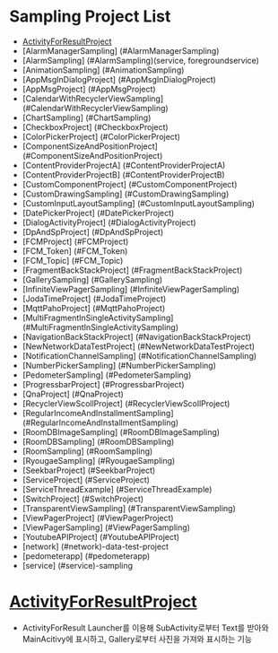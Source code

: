 # Sampling Project List
* [ActivityForResultProject](#ActivityForResultProject)
* [AlarmManagerSampling] (#AlarmManagerSampling)
* [AlarmSampling] (#AlarmSampling)(service, foregroundservice)
* [AnimationSampling] (#AnimationSampling)
* [AppMsgInDialogProject] (#AppMsgInDialogProject)
* [AppMsgProject] (#AppMsgProject)
* [CalendarWithRecyclerViewSampling] (#CalendarWithRecyclerViewSampling)
* [ChartSampling] (#ChartSampling)
* [CheckboxProject] (#CheckboxProject)
* [ColorPickerProject] (#ColorPickerProject)
* [ComponentSizeAndPositionProject] (#ComponentSizeAndPositionProject)
* [ContentProviderProjectA] (#ContentProviderProjectA)
* [ContentProviderProjectB] (#ContentProviderProjectB)
* [CustomComponentProject] (#CustomComponentProject)
* [CustomDrawingSampling] (#CustomDrawingSampling)
* [CustomInputLayoutSampling] (#CustomInputLayoutSampling)
* [DatePickerProject] (#DatePickerProject)
* [DialogActivityProject] (#DialogActivityProject)
* [DpAndSpProject] (#DpAndSpProject)
* [FCMProject] (#FCMProject)
* [FCM_Token] (#FCM_Token)
* [FCM_Topic] (#FCM_Topic)
* [FragmentBackStackProject] (#FragmentBackStackProject)
* [GallerySampling] (#GallerySampling)
* [InfiniteViewPagerSampling] (#InfiniteViewPagerSampling)
* [JodaTimeProject] (#JodaTimeProject)
* [MqttPahoProject] (#MqttPahoProject)
* [MultiFragmentInSingleActivitySampling] (#MultiFragmentInSingleActivitySampling)
* [NavigationBackStackProject] (#NavigationBackStackProject)
* [NewNetworkDataTestProject] (#NewNetworkDataTestProject)
* [NotificationChannelSampling] (#NotificationChannelSampling)
* [NumberPickerSampling] (#NumberPickerSampling)
* [PedometerSampling] (#PedometerSampling)
* [ProgressbarProject] (#ProgressbarProject)
* [QnaProject] (#QnaProject)
* [RecyclerViewScollProject] (#RecyclerViewScollProject)
* [RegularIncomeAndInstallmentSampling] (#RegularIncomeAndInstallmentSampling)
* [RoomDBImageSampling] (#RoomDBImageSampling)
* [RoomDBSampling] (#RoomDBSampling)
* [RoomSampling] (#RoomSampling)
* [RyougaeSampling] (#RyougaeSampling)
* [SeekbarProject] (#SeekbarProject)
* [ServiceProject] (#ServiceProject)
* [ServiceThreadExample] (#ServiceThreadExample)
* [SwitchProject] (#SwitchProject)
* [TransparentViewSampling] (#TransparentViewSampling)
* [ViewPagerProject] (#ViewPagerProject)
* [ViewPagerSampling] (#ViewPagerSampling)
* [YoutubeAPIProject] (#YoutubeAPIProject)
* [network] (#network)-data-test-project
* [pedometerapp] (#pedometerapp)
* [service] (#service)-sampling

# [ActivityForResultProject](#ActivityForResultProject)
- ActivityForResult Launcher를 이용해 SubActivity로부터 Text를 받아와 MainAcitivy에 표시하고, Gallery로부터 사진을 가져와 표시하는 기능


